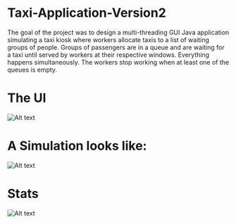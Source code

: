 # Taxi-Application-Version2

The goal of the project was to design a multi-threading GUI Java application simulating a taxi kiosk where workers allocate taxis to a list of waiting groups of people. Groups of passengers are in a queue and are waiting for a taxi until served by workers at   their respective windows. Everything happens simultaneously. The workers stop working when at least one of the queues is empty.



# The UI

![Alt text](https://user-images.githubusercontent.com/32736009/31840696-64975ef0-b5de-11e7-8ef3-a094553a77db.png?raw=true "The UI")


# A Simulation looks like:

![Alt text](https://user-images.githubusercontent.com/32736009/31840734-8a1bfd16-b5de-11e7-8c52-58576de3652d.png?raw=true "The UI")


# Stats

![Alt text](https://user-images.githubusercontent.com/32736009/31840744-932b4894-b5de-11e7-91b2-43d385495f74.png?raw=true "The UI")


